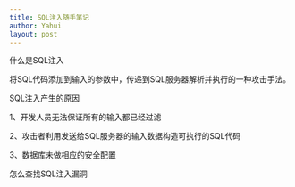 ```yaml
---
title: SQL注入随手笔记
author: Yahui
layout: post
---
```

什么是SQL注入

将SQL代码添加到输入的参数中，传递到SQL服务器解析并执行的一种攻击手法。

SQL注入产生的原因

1、开发人员无法保证所有的输入都已经过滤

2、攻击者利用发送给SQL服务器的输入数据构造可执行的SQL代码

3、数据库未做相应的安全配置

怎么查找SQL注入漏洞


<span class="image left"><img src="{{ 'assets/images/other/dns.png' | relative_url }}" alt="" /></span>